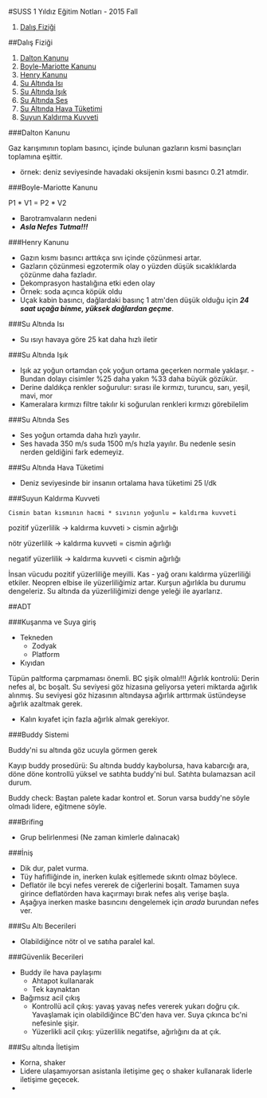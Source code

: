 #SUSS 1 Yıldız Eğitim Notları - 2015 Fall

1. [Dalış Fiziği](#dalış-fiziği)

##Dalış Fiziği

1. [Dalton Kanunu](#dalton-kanunu)
2. [Boyle-Mariotte Kanunu](#boyle-mariotte-kanunu)
3. [Henry Kanunu](#henry-kanunu)
4. [Su Altında Isı](#su-altında-isı)
5. [Su Altında Işık](#su-altında-işık)
6. [Su Altında Ses](#su-altında-ses)
7. [Su Altında Hava Tüketimi](#su-altında-hava-tüketimi)
8. [Suyun Kaldırma Kuvveti](#suyun-kaldırma-kuvveti)

###Dalton Kanunu

Gaz karışımının toplam basıncı, içinde bulunan gazların kısmi basınçları toplamına eşittir.

* örnek: deniz seviyesinde havadaki oksijenin kısmi basıncı 0.21 atmdir.

###Boyle-Mariotte Kanunu

P1 * V1 = P2 * V2

- Barotramvaların nedeni
- ***Asla Nefes Tutma!!!***

###Henry Kanunu

- Gazın kısmı basıncı arttıkça sıvı içinde çözünmesi artar.
- Gazların çözünmesi egzotermik olay o yüzden düşük sıcaklıklarda çözünme daha fazladır. 
- Dekomprasyon hastalığına etki eden olay
- Örnek: soda açınca köpük oldu
- Uçak kabin basıncı, dağlardaki basınç 1 atm'den düşük olduğu için ***24 saat uçağa binme, yüksek dağlardan geçme***.

###Su Altında Isı

- Su ısıyı havaya göre 25 kat daha hızlı iletir

###Su Altında Işık

- Işık az yoğun ortamdan  çok yoğun ortama geçerken normale yaklaşır. 
  -Bundan dolayı cisimler %25 daha yakın %33 daha büyük gözükür.
- Derine daldıkça renkler soğurulur: sırası ile kırmızı, turuncu, sarı, yeşil, mavi, mor
- Kameralara kırmızı filtre takılır ki soğurulan renkleri kırmızı görebilelim

###Su Altında Ses

- Ses yoğun ortamda daha hızlı yayılır.
- Ses havada 350 m/s suda 1500 m/s hızla yayılır. Bu nedenle sesin nerden geldiğini fark edemeyiz.

###Su Altında Hava Tüketimi

- Deniz seviyesinde bir insanın ortalama hava tüketimi 25 l/dk

###Suyun Kaldırma Kuvveti

`Cismin batan kısmının hacmi * sıvının yoğunlu = kaldırma kuvveti`

pozitif yüzerlilik -> kaldırma kuvveti > cismin ağırlığı

nötr yüzerlilik -> kaldırma kuvveti = cismin ağırlığı

negatif yüzerlilik -> kaldırma kuvveti < cismin ağırlığı

İnsan vücudu pozitif yüzerliliğe meyilli. 
Kas - yağ oranı kaldırma yüzerliliği etkiler. 
Neopren elbise ile yüzerliliğimiz artar. 
Kurşun ağırlıkla bu durumu dengeleriz.
Su altında da yüzerliliğimizi denge yeleği ile ayarlarız.

##ADT

###Kuşanma ve Suya giriş

- Tekneden
  - Zodyak
  - Platform
- Kıyıdan

Tüpün paltforma çarpmaması önemli.
BC şişik olmalı!!!
Ağırlık kontrolü: Derin nefes al, bc boşalt. Su seviyesi göz hizasına geliyorsa yeteri miktarda ağırlık alınmış. Su seviyesi göz hizasının altındaysa ağırlık arttırmak üstündeyse ağırlık azaltmak gerek. 

- Kalın kıyafet için fazla ağırlık almak gerekiyor. 

###Buddy Sistemi

Buddy'ni su altında göz ucuyla görmen gerek

Kayıp buddy prosedürü: Su altında buddy kaybolursa, hava kabarcığı ara, döne döne kontrollü yüksel ve satıhta buddy'ni bul. Satıhta bulamazsan acil durum.

Buddy check: Baştan palete kadar kontrol et. Sorun varsa buddy'ne söyle olmadı lidere, eğitmene söyle.

###Brifing

- Grup belirlenmesi (Ne zaman kimlerle dalınacak)

###İniş

- Dik dur, palet vurma.
- Tüy hafifliğinde in, inerken kulak eşitlemede sıkıntı olmaz böylece.
- Deflatör ile bcyi nefes vererek de ciğerlerini boşalt. Tamamen suya girince deflatörden hava kaçırmayı bırak nefes alış verişe başla.
- Aşağıya inerken maske basıncını dengelemek için *arada* burundan nefes ver.

###Su Altı Becerileri

- Olabildiğince nötr ol ve satıha paralel kal.


###Güvenlik Becerileri

- Buddy ile hava paylaşımı
  - Ahtapot kullanarak
  - Tek kaynaktan
- Bağımsız acil çıkış
  - Kontrollü acil çıkış: yavaş yavaş nefes vererek yukarı doğru çık. Yavaşlamak için olabildiğince BC'den hava ver. Suya çıkınca bc'ni nefesinle şişir.
  - Yüzerlikli acil çıkış: yüzerlilik negatifse, ağırlığını da at çık.

###Su altında İletişim

- Korna, shaker
- Lidere ulaşamıyorsan asistanla iletişime geç o shaker kullanarak liderle iletişime geçecek.
- 
